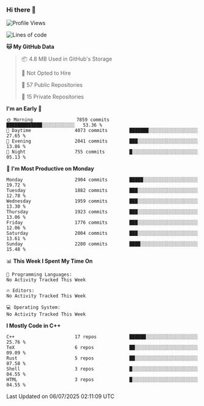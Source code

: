 ### Hi there 👋

<!--
**SemenMartynov/SemenMartynov** is a ✨ _special_ ✨ repository because its `README.md` (this file) appears on your GitHub profile.

Here are some ideas to get you started:

- 🔭 I’m currently working on ...
- 🌱 I’m currently learning ...
- 👯 I’m looking to collaborate on ...
- 🤔 I’m looking for help with ...
- 💬 Ask me about ...
- 📫 How to reach me: ...
- 😄 Pronouns: ...
- ⚡ Fun fact: ...
-->

<!--START_SECTION:waka-->
![Profile Views](http://img.shields.io/badge/Profile%20Views-0-blue)

![Lines of code](https://img.shields.io/badge/From%20Hello%20World%20I%27ve%20Written-7.7%20million%20lines%20of%20code-blue)

**🐱 My GitHub Data** 

> 📦 4.8 MB Used in GitHub's Storage 
 > 
> 🚫 Not Opted to Hire
 > 
> 📜 57 Public Repositories 
 > 
> 🔑 15 Private Repositories 
 > 
**I'm an Early 🐤** 

```text
🌞 Morning                7859 commits        █████████████░░░░░░░░░░░░   53.36 % 
🌆 Daytime                4073 commits        ███████░░░░░░░░░░░░░░░░░░   27.65 % 
🌃 Evening                2041 commits        ███░░░░░░░░░░░░░░░░░░░░░░   13.86 % 
🌙 Night                  755 commits         █░░░░░░░░░░░░░░░░░░░░░░░░   05.13 % 
```
📅 **I'm Most Productive on Monday** 

```text
Monday                   2904 commits        █████░░░░░░░░░░░░░░░░░░░░   19.72 % 
Tuesday                  1882 commits        ███░░░░░░░░░░░░░░░░░░░░░░   12.78 % 
Wednesday                1959 commits        ███░░░░░░░░░░░░░░░░░░░░░░   13.30 % 
Thursday                 1923 commits        ███░░░░░░░░░░░░░░░░░░░░░░   13.06 % 
Friday                   1776 commits        ███░░░░░░░░░░░░░░░░░░░░░░   12.06 % 
Saturday                 2004 commits        ███░░░░░░░░░░░░░░░░░░░░░░   13.61 % 
Sunday                   2280 commits        ████░░░░░░░░░░░░░░░░░░░░░   15.48 % 
```


📊 **This Week I Spent My Time On** 

```text
💬 Programming Languages: 
No Activity Tracked This Week

🔥 Editors: 
No Activity Tracked This Week

💻 Operating System: 
No Activity Tracked This Week
```

**I Mostly Code in C++** 

```text
C++                      17 repos            ██████░░░░░░░░░░░░░░░░░░░   25.76 % 
TeX                      6 repos             ██░░░░░░░░░░░░░░░░░░░░░░░   09.09 % 
Rust                     5 repos             ██░░░░░░░░░░░░░░░░░░░░░░░   07.58 % 
Shell                    3 repos             █░░░░░░░░░░░░░░░░░░░░░░░░   04.55 % 
HTML                     3 repos             █░░░░░░░░░░░░░░░░░░░░░░░░   04.55 % 
```




 Last Updated on 06/07/2025 02:11:09 UTC
<!--END_SECTION:waka-->